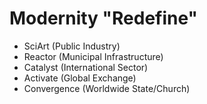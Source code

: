 # Modernity "Redefine"
- SciArt (Public Industry)
- Reactor (Municipal Infrastructure) 
- Catalyst (International Sector) 
- Activate (Global Exchange)
- Convergence (Worldwide State/Church) 
